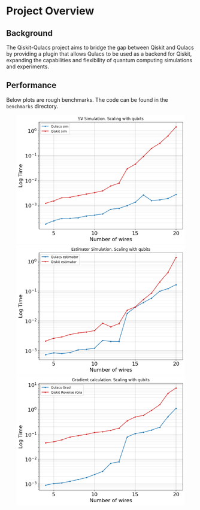 # Project Overview

## Background

The Qiskit-Qulacs project aims to bridge the gap between Qiskit and Qulacs by providing a plugin that allows Qulacs to be used as a backend for Qiskit, expanding the capabilities and flexibility of quantum computing simulations and experiments.

## Performance

Below plots are rough benchmarks. The code can be found in the `benchmarks` directory.

<p align="center">
  <img width="450" height="auto" src="./_static/images/sv_sim.png">
  <img width="450" height="auto" src="./_static/images/est_sim.png">
  <img width="450" height="auto" src="./_static/images/grad_sim.png">
</p>